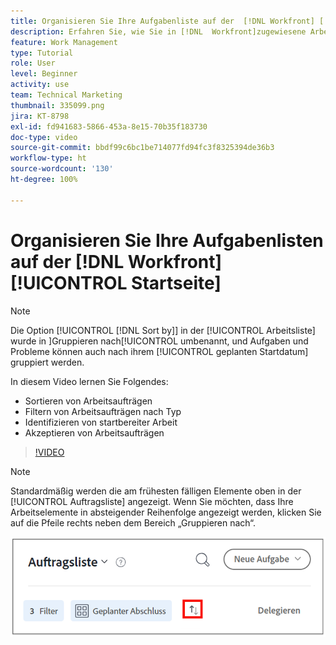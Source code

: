 ```yaml
---
title: Organisieren Sie Ihre Aufgabenliste auf der  [!DNL Workfront] [!UICONTROL Startseite]
description: Erfahren Sie, wie Sie in [!DNL  Workfront]zugewiesene Arbeiten filtern und sortieren, startbereite Arbeiten identifizieren und Arbeitszuweisungen annehmen können.
feature: Work Management
type: Tutorial
role: User
level: Beginner
activity: use
team: Technical Marketing
thumbnail: 335099.png
jira: KT-8798
exl-id: fd941683-5866-453a-8e15-70b35f183730
doc-type: video
source-git-commit: bbdf99c6bc1be714077fd94fc3f8325394de36b3
workflow-type: ht
source-wordcount: '130'
ht-degree: 100%

---
```


# Organisieren Sie Ihre Aufgabenlisten auf der [!DNL Workfront] [!UICONTROL Startseite]

>[!NOTE]
>
>Die Option [!UICONTROL [!DNL Sort by]] in der [!UICONTROL Arbeitsliste] wurde in ]Gruppieren nach[!UICONTROL  umbenannt, und Aufgaben und Probleme können auch nach ihrem [!UICONTROL geplanten Startdatum] gruppiert werden.

In diesem Video lernen Sie Folgendes:

* Sortieren von Arbeitsaufträgen
* Filtern von Arbeitsaufträgen nach Typ
* Identifizieren von startbereiter Arbeit
* Akzeptieren von Arbeitsaufträgen

>[!VIDEO](https://video.tv.adobe.com/v/335099/?quality=12&learn=on&enablevpops=1)

>[!NOTE]
>
>Standardmäßig werden die am frühesten fälligen Elemente oben in der [!UICONTROL Auftragsliste] angezeigt. Wenn Sie möchten, dass Ihre Arbeitselemente in absteigender Reihenfolge angezeigt werden, klicken Sie auf die Pfeile rechts neben dem Bereich „Gruppieren nach“.

![Bild eines Bildschirms, der Ihre Auftragsliste gruppiert nach Fälligkeitsdatum zeigt.](assets/work-list-arrows.png)
